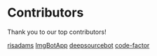 # Contributors

Thank you to our top contributors!

[risadams](https://api.github.com/users/risadams)
[ImgBotApp](https://api.github.com/users/ImgBotApp)
[deepsourcebot](https://api.github.com/users/deepsourcebot)
[code-factor](https://api.github.com/users/code-factor)
